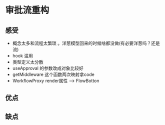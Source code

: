 # 审批流重构

## 感受
* 概念太多和流程太繁琐 。洋葱模型回来的时候啥都没做(有必要洋葱吗？还是流)
* hook 滥用
* 类型定义太分散
* useApproval 的参数改成对象比较好
* getMiddleware 这个函数两次映射拿code
* WorkflowProxy render属性 --> FlowBotton

## 优点



## 缺点

